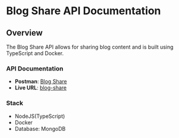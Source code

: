 # Blog Share API Documentation

## Overview
The Blog Share API allows for sharing blog content and is built using TypeScript and Docker.

### API Documentation
- **Postman**: [Blog Share](https://documenter.getpostman.com/view/23824252/2sAXjKaCKE)
- **Live URL**: [blog-share](https://blog-share-l14m.onrender.com)

### Stack
- NodeJS(TypeScript)
- Docker
- Database: MongoDB
